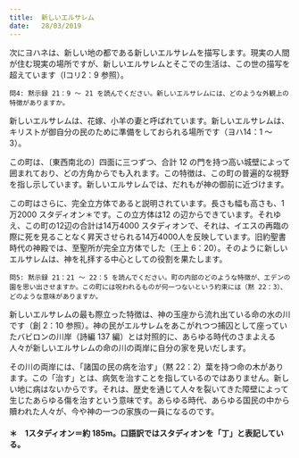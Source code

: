 ```yaml
---
title:  新しいエルサレム
date:   28/03/2019
---
```


次にヨハネは、新しい地の都である新しいエルサレムを描写します。現実の人間が住む現実の場所ですが、新しいエルサレムとそこでの生活は、この世の描写を超えています（Ⅰコリ2：9 参照）。

`問4: 黙示録 21：9 ～ 21 を読んでください。新しいエルサレムには、どのような外観上の特徴がありますか。`

新しいエルサレムは、花嫁、小羊の妻と呼ばれています。新しいエルサレムは、キリストが御自分の民のために準備をしておられる場所です（ヨハ14：1 ～ 3）。

この町は、〔東西南北の〕四面に三つずつ、合計 12 の門を持つ高い城壁によって囲まれており、どの方角からでも入れます。この特徴は、この町の普遍的な視野を指し示しています。新しいエルサレムでは、だれもが神の御前に近づけます。

この町はさらに、完全立方体であると説明されています。長さも幅も高さも、1万2000 スタディオン＊です。この立方体は12 の辺からできています。それゆえ、この町の12辺の合計は14万4000 スタディオンで、それは、イエスの再臨の際に死を見ることなく昇天させられる14万4000人を反映しています。旧約聖書時代の神殿では、至聖所が完全立方体でした（王上 6：20）。そのように新しいエルサレムは、神を礼拝する中心としての役割を果たします。

`問5: 黙示録 21：21 ～ 22：5 を読んでください。町の内部のどのような特徴が、エデンの園を思い出させますか。この町には呪われるものが何一つないという約束には（黙 22：3）、どのような意味がありますか。`

新しいエルサレムの最も際立った特徴は、神の玉座から流れ出ている命の水の川です（創 2：10 参照）。神の民がエルサレムをあこがれつつ捕囚として座っていたバビロンの川岸（詩編 137 編）とは対照的に、あらゆる時代のさまよえる人々が新しいエルサレムの命の川の両岸に自分の家を見いだします。

その川の両岸には、「諸国の民の病を治す」（黙 22：2）葉を持つ命の木があります。この「治す」とは、病気を治すことを指しているのではありません。新しい地に病はないからです。それは、歴史を通じて人々を裂いてきた障壁によって生じたあらゆる傷を治すという意味です。あらゆる時代、あらゆる国民の中から贖われた人々が、今や神の一つの家族の一員になるのです。

#### ＊　1スタディオン＝約 185m。口語訳ではスタディオンを「丁」と表記している。